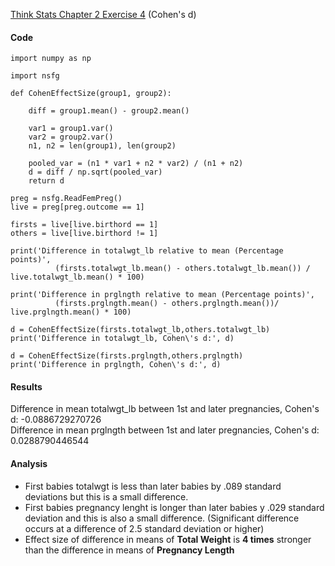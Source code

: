 [Think Stats Chapter 2 Exercise 4](http://greenteapress.com/thinkstats2/html/thinkstats2003.html#toc24) (Cohen's d)

#### Code
```  
import numpy as np

import nsfg

def CohenEffectSize(group1, group2):
    
    diff = group1.mean() - group2.mean()

    var1 = group1.var()
    var2 = group2.var()
    n1, n2 = len(group1), len(group2)

    pooled_var = (n1 * var1 + n2 * var2) / (n1 + n2)
    d = diff / np.sqrt(pooled_var)
    return d

preg = nsfg.ReadFemPreg()
live = preg[preg.outcome == 1]

firsts = live[live.birthord == 1]
others = live[live.birthord != 1]

print('Difference in totalwgt_lb relative to mean (Percentage points)', 
          (firsts.totalwgt_lb.mean() - others.totalwgt_lb.mean()) / live.totalwgt_lb.mean() * 100)

print('Difference in prglngth relative to mean (Percentage points)', 
          (firsts.prglngth.mean() - others.prglngth.mean())/ live.prglngth.mean() * 100)

d = CohenEffectSize(firsts.totalwgt_lb,others.totalwgt_lb)
print('Difference in totalwgt_lb, Cohen\'s d:', d)

d = CohenEffectSize(firsts.prglngth,others.prglngth)
print('Difference in prglngth, Cohen\'s d:', d)
```
#### Results
Difference in mean totalwgt\_lb between 1st and later pregnancies, Cohen's d: -0.0886729270726    
Difference in mean prglngth between 1st and later pregnancies, Cohen's d: 0.0288790446544

#### Analysis
* First babies totalwgt is less than later babies by .089 standard deviations but this is a small difference.
* First babies pregnancy lenght is longer than later babies y .029 standard deviation and this is also a small difference. (Significant difference occurs at a difference of 2.5 standard deviation or higher)
* Effect size of difference in means of **Total Weight** is **4 times** stronger than the difference in means of **Pregnancy Length** 
